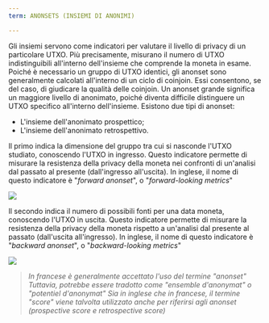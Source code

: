 ```yaml
---
term: ANONSETS (INSIEMI DI ANONIMI)

---
```

Gli insiemi servono come indicatori per valutare il livello di privacy di un particolare UTXO. Più precisamente, misurano il numero di UTXO indistinguibili all'interno dell'insieme che comprende la moneta in esame. Poiché è necessario un gruppo di UTXO identici, gli anonset sono generalmente calcolati all'interno di un ciclo di coinjoin. Essi consentono, se del caso, di giudicare la qualità delle coinjoin. Un anonset grande significa un maggiore livello di anonimato, poiché diventa difficile distinguere un UTXO specifico all'interno dell'insieme. Esistono due tipi di anonset:


- L'insieme dell'anonimato prospettico;
- L'insieme dell'anonimato retrospettivo.

Il primo indica la dimensione del gruppo tra cui si nasconde l'UTXO studiato, conoscendo l'UTXO in ingresso. Questo indicatore permette di misurare la resistenza della privacy della moneta nei confronti di un'analisi dal passato al presente (dall'ingresso all'uscita). In inglese, il nome di questo indicatore è "*forward anonset*", o "*forward-looking metrics*"

![](../../dictionnaire/assets/39.webp)

Il secondo indica il numero di possibili fonti per una data moneta, conoscendo l'UTXO in uscita. Questo indicatore permette di misurare la resistenza della privacy della moneta rispetto a un'analisi dal presente al passato (dall'uscita all'ingresso). In inglese, il nome di questo indicatore è "*backward anonset*", o "*backward-looking metrics*"

![](../../dictionnaire/assets/40.webp)

> *In francese è generalmente accettato l'uso del termine "anonset" Tuttavia, potrebbe essere tradotto come "ensemble d'anonymat" o "potentiel d'anonymat" Sia in inglese che in francese, il termine "score" viene talvolta utilizzato anche per riferirsi agli anonset (prospective score e retrospective score)*